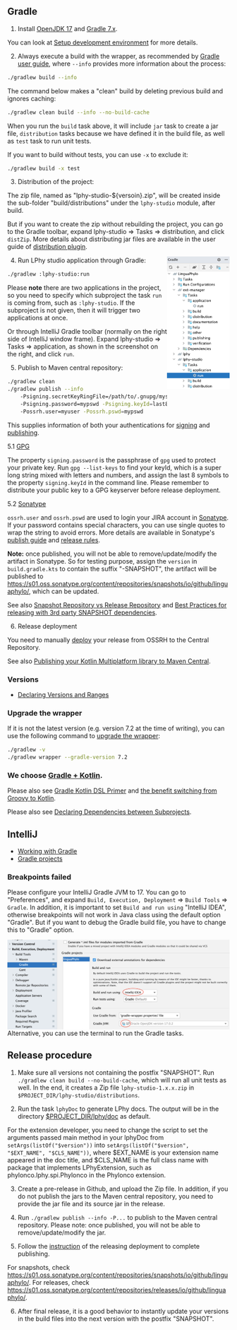 
## Gradle

1. Install [OpenJDK 17](https://jdk.java.net/17/) and [Gradle 7.x](https://gradle.org/install/). 

You can look at [Setup development environment](https://linguaphylo.github.io/developer/setup-dev-env/)
for more details.

2. Always execute a build with the wrapper, as recommended by
[Gradle user guide](https://docs.gradle.org/current/userguide/gradle_wrapper.html#sec:using_wrapper),
where `--info` provides more information about the process:
   
```bash
./gradlew build --info
```

The command below makes a "clean" build by deleting previous build and ignores caching:

```bash
./gradlew clean build --info --no-build-cache
```

When you run the `build` task above, it will include `jar` task to create a jar file,
`distribution` tasks because we have defined it in the build file, as well as `test` task to run unit tests.

If you want to build without tests, you can use `-x` to exclude it:

```bash
./gradlew build -x test
```

3. Distribution of the project:

The zip file, named as "lphy-studio-${versoin}.zip", will be created
inside the sub-folder "build/distributions" under the `lphy-studio` module,
after build.

But if you want to create the zip without rebuilding the project,
you can go to the Gradle toolbar, expand lphy-studio => Tasks => distribution,
and click `distZip`.
More details about distributing jar files are available in the user guide of
[distribution plugin](https://docs.gradle.org/current/userguide/distribution_plugin.html).


4. Run LPhy studio application through Gradle:
<a href="./Gradle-run.png"><img src="Gradle-run.png" align="right" height="300" ></a>

```bash
./gradlew :lphy-studio:run
```

Please __note__ there are two applications in the project, so you need to specify which
subproject the task `run` is coming from, such as `:lphy-studio`. 
If the subproject is not given, then it will trigger two applications at once.

Or through IntelliJ Gradle toolbar (normally on the right side of IntelliJ window frame).
Expand lphy-studio => Tasks => application, as shown in the screenshot on the right,
and click `run`.


5. Publish to Maven central repository:

```bash
./gradlew clean
./gradlew publish --info 
    -Psigning.secretKeyRingFile=/path/to/.gnupg/mysecret.gpg 
    -Psigning.password=mypswd -Psigning.keyId=last8symbols 
    -Possrh.user=myuser -Possrh.pswd=mypswd
```

This supplies information of both your authentications for
[signing](https://docs.gradle.org/current/userguide/signing_plugin.html#sec:signatory_credentials)
and [publishing](https://docs.gradle.org/current/userguide/publishing_maven.html).

5.1 [GPG](https://central.sonatype.org/publish/requirements/gpg/)

The property `signing.password` is the passphrase of `gpg` used to protect your private key.
Run `gpg --list-keys` to find your keyId, which is a super long string 
mixed with letters and numbers, and assign the last 8 symbols to 
the property `signing.keyId` in the command line. 
Please remember to distribute your public key to a GPG keyserver before release deployment.

5.2 [Sonatype](https://central.sonatype.org/publish/publish-guide/)

`ossrh.user` and `ossrh.pswd` are used to login your JIRA account in
[Sonatype](https://central.sonatype.org/publish/publish-guide/).
If your password contains special characters, 
you can use single quotes to wrap the string to avoid errors.
More details are available in Sonatype's
[publish guide](https://central.sonatype.org/publish/publish-guide/)
and [release rules](https://central.sonatype.org/publish/release/).

**Note:** once published, you will not be able to remove/update/modify the artifact in Sonatype.
So for testing purpose, assign the `version` in `build.gradle.kts` to contain 
the suffix "-SNAPSHOT", the artifact will be published to
https://s01.oss.sonatype.org/content/repositories/snapshots/io/github/linguaphylo/,
which can be updated.

See also [Snapshot Repository vs Release Repository](https://stackoverflow.com/questions/275555/maven-snapshot-repository-vs-release-repository)
and [Best Practices for releasing with 3rd party SNAPSHOT dependencies](https://blog.sonatype.com/2009/01/best-practices-for-releasing-with-3rd-party-snapshot-dependencies/).

6. Release deployment

You need to manually [deploy](https://central.sonatype.org/publish/release/)
your release from OSSRH to the Central Repository. 

See also [Publishing your Kotlin Multiplatform library to Maven Central](https://dev.to/kotlin/how-to-build-and-publish-a-kotlin-multiplatform-library-going-public-4a8k).

### Versions

- [Declaring Versions and Ranges](https://docs.gradle.org/current/userguide/single_versions.html)


### Upgrade the wrapper 

If it is not the latest version (e.g. version 7.2 at the time of writing), 
you can use the following command to
[upgrade the wrapper](https://docs.gradle.org/current/userguide/gradle_wrapper.html#sec:upgrading_wrapper):

```bash
./gradlew -v
./gradlew wrapper --gradle-version 7.2
```

### We choose [Gradle + Kotlin](https://gradle.org/kotlin/). 

Please also see [Gradle Kotlin DSL Primer](https://docs.gradle.org/current/userguide/kotlin_dsl.html) 
and [the benefit switching from Groovy to Kotlin](https://stackoverflow.com/questions/45335874/gradle-what-is-the-benefit-if-i-switch-from-groovy-to-kotlin).

Please also see
[Declaring Dependencies between Subprojects](https://docs.gradle.org/current/userguide/declaring_dependencies_between_subprojects.html). 


## IntelliJ

- [Working with Gradle](https://www.jetbrains.com/idea/guide/tutorials/working-with-gradle/)
- [Gradle projects](https://www.jetbrains.com/help/idea/work-with-gradle-projects.html)

### Breakpoints failed

Please configure your IntelliJ Gradle JVM to 17. You can go to "Preferences",
and expand `Build, Execution, Deployment` => `Build Tools` => `Gradle`.
In addition, it is important to set `Build and run using` "IntelliJ IDEA",
otherwise breakpoints will not work in Java class using the default option "Gradle".
But if you want to debug the Gradle build file, you have to change this to "Gradle" option.

<a href="./GradleJVM.png"><img src="GradleJVM.png" align="right" ></a>

Alternative, you can use the terminal to run the Gradle tasks.

## Release procedure

1. Make sure all versions not containing the postfix "SNAPSHOT".
Run `./gradlew clean build --no-build-cache`, which will run all unit tests as well.
In the end, it creates a Zip file `lphy-studio-1.x.x.zip` in `$PROJECT_DIR/lphy-studio/distributions`.

2. Run the task `lphyDoc` to generate LPhy docs.
The output will be in the directory [$PROJECT_DIR/lphy/doc](lphy/doc) as default.  

For the extension developer, you need to change the script to set the arguments
passed main method in your lphyDoc from `setArgs(listOf("$version"))`
into `setArgs(listOf("$version", "$EXT_NAME", "$CLS_NAME"))`,
where $EXT_NAME is your extension name appeared in the doc title,
and $CLS_NAME is the full class name with package that implements LPhyExtension,
such as phylonco.lphy.spi.Phylonco in the Phylonco extension.

3. Create a pre-release in Github, and upload the Zip file.
In addition, if you do not publish the jars to the Maven central repository,
you need to provide the jar file and its source jar in the release. 

4. Run `./gradlew publish --info -P...` to publish to the Maven central repository. 
Please note: once published, you will not be able to remove/update/modify the jar.

5. Follow the [instruction](https://central.sonatype.org/publish/release/)
of the releasing deployment to complete publishing. 

For snapshots, check https://s01.oss.sonatype.org/content/repositories/snapshots/io/github/linguaphylo/.
For releases, check https://s01.oss.sonatype.org/content/repositories/releases/io/github/linguaphylo/.

6. After final release, it is a good behavior to instantly update your versions
in the build files into the next version with the postfix "SNAPSHOT".


